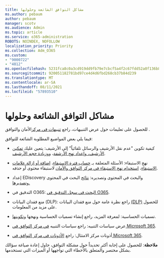 ```yaml
---
title: مشاكل التوافق الشائعة وحلولها
ms.author: pebaum
author: pebaum
manager: scotv
ms.audience: Admin
ms.topic: article
ms.service: o365-administration
ROBOTS: NOINDEX, NOFOLLOW
localization_priority: Priority
ms.collection: Adm_O365
ms.custom:
- "9000722"
- "4812"
ms.openlocfilehash: 5231fca8c0a3cd919dd9fb79e7cbcf5a4f2c67fdd52a0f136b87e9331a3d6c44
ms.sourcegitcommit: 920051182781bd97ce4d4d6fbd268cb37b84d239
ms.translationtype: MT
ms.contentlocale: ar-SA
ms.lasthandoff: 08/11/2021
ms.locfileid: "57893510"
---
```

# <a name="compliance-common-issues-and-resolutions"></a>مشاكل التوافق الشائعة وحلولها

للحصول على تعليمات حول عرض التنبيهات، راجع [تنبيهات في مركز](https://docs.microsoft.com/microsoft-365/compliance/alert-policies)الأمان والتوافق .

فيما يلي بعض المواضيع المطلوبة الشائعة للتوافق:

- كيفية تكوين "عدم نقل الأرشيف والرسائل تلقائياً" إلى الأرشيف: يتعين عليك [تمكين الأرشيف، وإعداد نهج الأرشفة](https://docs.microsoft.com/microsoft-365/compliance/set-up-an-archive-and-deletion-policy-for-mailboxes)، و[وزيادة حجم الأرشيف](https://docs.microsoft.com/microsoft-365/compliance/enable-unlimited-archiving).

- نهج الاستبقاء: الأسئلة المتعلقة بـ [حساب فترة الاستبقاء](https://docs.microsoft.com/exchange/security-and-compliance/messaging-records-management/retention-age)، [إضافة أو إزالة علامات الاستبقاء](https://docs.microsoft.com/exchange/security-and-compliance/messaging-records-management/add-or-remove-retention-tags)، [استخدام نهج الاستبقاء في مركز التوافق والأمان](https://docs.microsoft.com/exchange/security-and-compliance/messaging-records-management/create-a-retention-policy) لاستبقاء محتوى أو حذفه.

- إعداد EDiscovery والبحث في المحتوى وتصديره: [نتائج](https://docs.microsoft.com/microsoft-365/compliance/content-search) البحث في المحتوى [وتصديرها.](https://docs.microsoft.com/microsoft-365/compliance/export-search-results)

- التدقيق في O365: [البحث في سجل التدقيق في O365](https://docs.microsoft.com/microsoft-365/compliance/search-the-audit-log-in-security-and-compliance).

- منع فقدان البيانات (DLP): راجع نظرة عامة حول منع فقدان البيانات [(DLP)](https://docs.microsoft.com/microsoft-365/compliance/data-loss-prevention-policies) للحصول على مزيد من المعلومات.
 
- تسميات الحساسية: لمعرفة المزيد، راجع إنشاء تسميات الحساسية ونهجها [وتكوينها](https://docs.microsoft.com/microsoft-365/compliance/create-sensitivity-labels).

- عرض سياسات التنبيه: راجع سياسات التنبيه [في مركز التوافق في Microsoft 365](https://docs.microsoft.com/microsoft-365/compliance/alert-policies).

- أذونات مركز الامتثال: راجع [الأذونات في مركز التوافق في Microsoft 365](https://docs.microsoft.com/microsoft-365/compliance/microsoft-365-compliance-center-permissions).

**ملاحظة**: للحصول على إجابة أكثر تحديداً حول مشكلة التوافق، حاول إعادة صياغة سؤالك بشكل مختصر والمتعلق بالأخطاء التي تواجهها أو الميزات التي تستخدمها.
